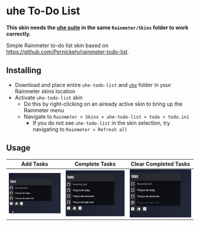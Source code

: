 # uhe To-Do List

**This skin needs the [uhe suite](https://github.com/Joehuu/uhe) in the same `Rainmeter/Skins` folder to work correctly.**

Simple Rainmeter to-do list skin based on https://github.com/Pernickety/rainmeter-todo-list.

## Installing

* Download and place entire `uhe-todo-list` and [`uhe`](https://github.com/Joehuu/uhe) folder in your Rainmeter skins location
* Activate `uhe-todo-list` skin
    * Do this by right-clicking on an already active skin to bring up the Rainmeter menu
    * Navigate to `Rainmeter > Skins > uhe-todo-list > todo > todo.ini`
        * If you do not see `uhe-todo-list` in the skin selection, try navigating to `Rainmeter > Refresh all`

## Usage

| Add Tasks | Complete Tasks | Clear Completed Tasks |
| --- | --- | --- |
|![Add Tasks](@Resources/GIFs/addtasks.gif) | ![Complete Tasks](@Resources/GIFs/completetasks.gif) | ![Clear Completed Tasks](@Resources/GIFs/clearcompletetasks.gif) |
